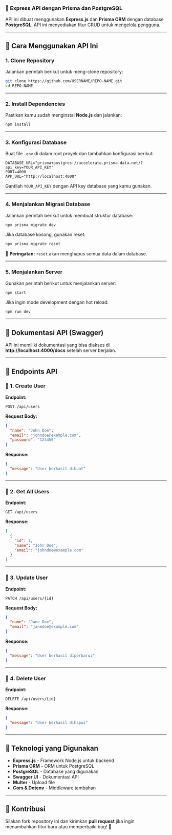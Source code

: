 ### **📌 Express API dengan Prisma dan PostgreSQL**  

API ini dibuat menggunakan **Express.js** dan **Prisma ORM** dengan database **PostgreSQL**. API ini menyediakan fitur CRUD untuk mengelola pengguna.  

---

## **🚀 Cara Menggunakan API Ini**  

### **1. Clone Repository**  
Jalankan perintah berikut untuk meng-clone repository:  

```sh
git clone https://github.com/USERNAME/REPO-NAME.git
cd REPO-NAME
```

---

### **2. Install Dependencies**  
Pastikan kamu sudah menginstal **Node.js** dan jalankan:  

```sh
npm install
```

---

### **3. Konfigurasi Database**  
Buat file `.env` di dalam root proyek dan tambahkan konfigurasi berikut:  

```env
DATABASE_URL="prisma+postgres://accelerate.prisma-data.net/?api_key=YOUR_API_KEY"
PORT=4000
APP_URL="http://localhost:4000"
```

Gantilah `YOUR_API_KEY` dengan API key database yang kamu gunakan.  

---

### **4. Menjalankan Migrasi Database**  
Jalankan perintah berikut untuk membuat struktur database:  

```sh
npx prisma migrate dev
```

Jika database kosong, gunakan reset:  

```sh
npx prisma migrate reset
```
🚨 **Peringatan:** `reset` akan menghapus semua data dalam database.  

---

### **5. Menjalankan Server**  
Gunakan perintah berikut untuk menjalankan server:  

```sh
npm start
```

Jika ingin mode development dengan hot reload:  

```sh
npm run dev
```

---

## **📌 Dokumentasi API (Swagger)**  
API ini memiliki dokumentasi yang bisa diakses di **http://localhost:4000/docs** setelah server berjalan.  

---

## **📌 Endpoints API**  

### **🔹 1. Create User**  
**Endpoint:**  
```http
POST /api/users
```
**Request Body:**  
```json
{
  "name": "John Doe",
  "email": "johndoe@example.com",
  "password": "123456"
}
```
**Response:**
```json
{
  "message": "User berhasil dibuat"
}
```

---

### **🔹 2. Get All Users**  
**Endpoint:**  
```http
GET /api/users
```
**Response:**  
```json
[
  {
    "id": 1,
    "name": "John Doe",
    "email": "johndoe@example.com"
  }
]
```

---

### **🔹 3. Update User**  
**Endpoint:**  
```http
PATCH /api/users/{id}
```
**Request Body:**  
```json
{
  "name": "Jane Doe",
  "email": "janedoe@example.com"
}
```
**Response:**  
```json
{
  "message": "User berhasil diperbarui"
}
```

---

### **🔹 4. Delete User**  
**Endpoint:**  
```http
DELETE /api/users/{id}
```
**Response:**  
```json
{
  "message": "User berhasil dihapus"
}
```

---

## **📌 Teknologi yang Digunakan**
- **Express.js** - Framework Node.js untuk backend  
- **Prisma ORM** - ORM untuk PostgreSQL  
- **PostgreSQL** - Database yang digunakan  
- **Swagger UI** - Dokumentasi API  
- **Multer** - Upload file  
- **Cors & Dotenv** - Middleware tambahan  

---

## **📌 Kontribusi**  
Silakan fork repository ini dan kirimkan **pull request** jika ingin menambahkan fitur baru atau memperbaiki bug! 🚀  

